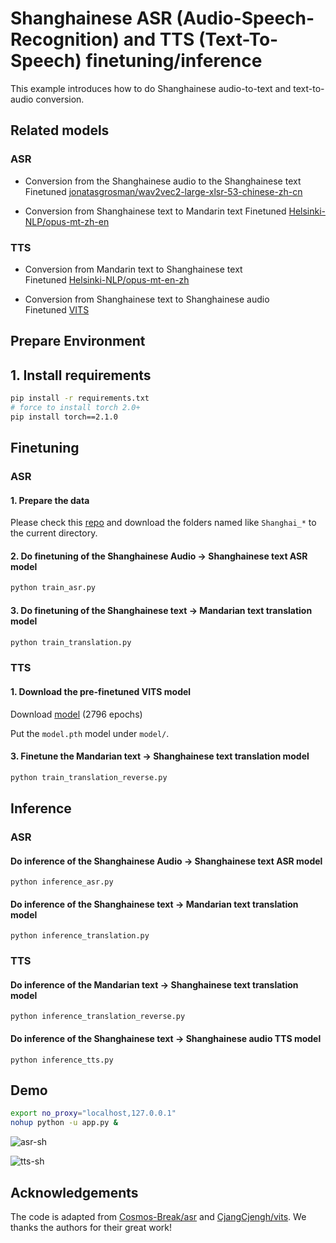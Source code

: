 
# Shanghainese ASR (Audio-Speech-Recognition) and TTS (Text-To-Speech) finetuning/inference

This example introduces how to do Shanghainese audio-to-text and text-to-audio conversion.


## Related models

### ASR

* Conversion from the Shanghainese audio to the Shanghainese text
Finetuned [jonatasgrosman/wav2vec2-large-xlsr-53-chinese-zh-cn](https://huggingface.co/jonatasgrosman/wav2vec2-large-xlsr-53-chinese-zh-cn)

* Conversion from Shanghainese text to Mandarin text
Finetuned [Helsinki-NLP/opus-mt-zh-en](https://huggingface.co/Helsinki-NLP/opus-mt-zh-en)


### TTS

* Conversion from Mandarin text to Shanghainese text  
Finetuned [Helsinki-NLP/opus-mt-en-zh](https://huggingface.co/Helsinki-NLP/opus-mt-en-zh)

* Conversion from Shanghainese text to Shanghainese audio  
Finetuned [VITS](https://github.com/jaywalnut310/vits)

## Prepare Environment

## 1. Install requirements

```sh
pip install -r requirements.txt
# force to install torch 2.0+
pip install torch==2.1.0
```

<!-- ## 2. Build monotonic alignment search

```py
cd monotonic_align
mkdir monotonic_align
python setup.py build_ext --inplace
cd ..
``` -->

## Finetuning

### ASR

#### 1. Prepare the data

Please check this [repo](https://github.com/Cosmos-Break/asr) and download the folders named like `Shanghai_*` to the current directory.

#### 2. Do finetuning of the Shanghainese Audio -> Shanghainese text ASR model

```py
python train_asr.py
```

#### 3. Do finetuning of the Shanghainese text -> Mandarian text translation model

```py
python train_translation.py
```

### TTS

#### 1. Download the pre-finetuned VITS model

Download [model](https://sjtueducn-my.sharepoint.com/:u:/g/personal/cjang_cjengh_sjtu_edu_cn/EfnEO6kW-CNNhywJmIZNPU0BUmFdSArguFETp0pjtvHZBA?e=dKJULk) (2796 epochs)

Put the `model.pth` model under `model/`.


#### 3. Finetune the Mandarian text -> Shanghainese text translation model

```py
python train_translation_reverse.py
```

## Inference

### ASR

#### Do inference of the Shanghainese Audio -> Shanghainese text ASR model


```
python inference_asr.py
```

#### Do inference of the Shanghainese text -> Mandarian text translation model

```
python inference_translation.py
```

### TTS


#### Do inference of the Mandarian text -> Shanghainese text translation model
```
python inference_translation_reverse.py
```

#### Do inference of the Shanghainese text -> Shanghainese audio TTS model

```
python inference_tts.py
```

## Demo

```sh
export no_proxy="localhost,127.0.0.1"
nohup python -u app.py &
```

![asr-sh](https://imgur.com/dAB4vxj.png)

![tts-sh](https://imgur.com/0i0xcVH.png)

## Acknowledgements

The code is adapted from [Cosmos-Break/asr](https://github.com/Cosmos-Break/asr) and [CjangCjengh/vits](https://github.com/CjangCjengh/vits). We thanks the authors for their great work!
